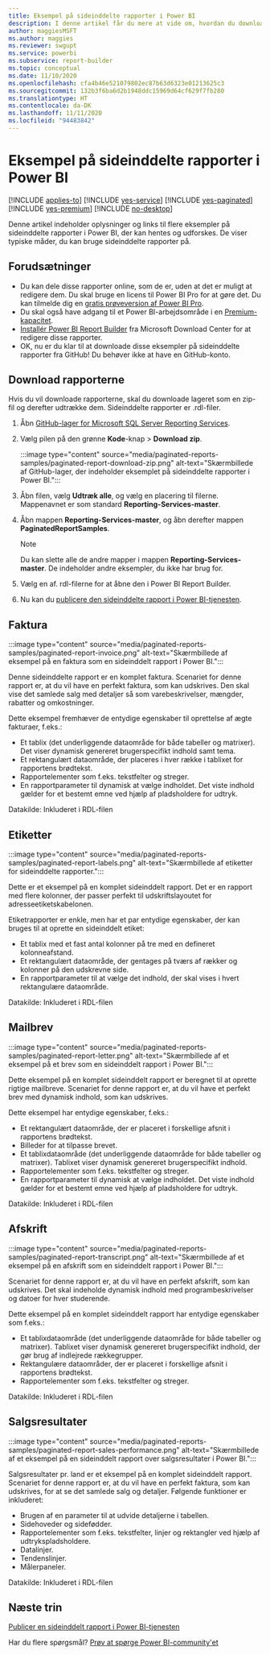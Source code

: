 ```yaml
---
title: Eksempel på sideinddelte rapporter i Power BI
description: I denne artikel får du mere at vide om, hvordan du downloader og bruger eksempler på sideinddelte rapporter i Power BI.
author: maggiesMSFT
ms.author: maggies
ms.reviewer: swgupt
ms.service: powerbi
ms.subservice: report-builder
ms.topic: conceptual
ms.date: 11/10/2020
ms.openlocfilehash: cfa4b46e521079802ec87b63d6323e01213625c3
ms.sourcegitcommit: 132b3f6ba6d2b1948ddc15969d64cf629f7fb280
ms.translationtype: HT
ms.contentlocale: da-DK
ms.lasthandoff: 11/11/2020
ms.locfileid: "94483842"
---
```

# <a name="sample-power-bi-paginated-reports"></a>Eksempel på sideinddelte rapporter i Power BI


[!INCLUDE [applies-to](../includes/applies-to.md)] [!INCLUDE [yes-service](../includes/yes-service.md)] [!INCLUDE [yes-paginated](../includes/yes-paginated.md)] [!INCLUDE [yes-premium](../includes/yes-premium.md)] [!INCLUDE [no-desktop](../includes/no-desktop.md)]

Denne artikel indeholder oplysninger og links til flere eksempler på sideinddelte rapporter i Power BI, der kan hentes og udforskes. De viser typiske måder, du kan bruge sideinddelte rapporter på.

## <a name="prerequisites"></a>Forudsætninger

- Du kan dele disse rapporter online, som de er, uden at det er muligt at redigere dem. Du skal bruge en licens til Power BI Pro for at gøre det. Du kan tilmelde dig en [gratis prøveversion af Power BI Pro](../fundamentals/service-self-service-signup-for-power-bi.md#sign-up-for-an-individual-trial-of-power-bi-pro).
- Du skal også have adgang til et Power BI-arbejdsområde i en [Premium-kapacitet](../admin/service-premium-what-is.md).
- [Installér Power BI Report Builder](https://aka.ms/pbireportbuilder) fra Microsoft Download Center for at redigere disse rapporter.
- OK, nu er du klar til at downloade disse eksempler på sideinddelte rapporter fra GitHub! Du behøver ikke at have en GitHub-konto. 

## <a name="download-the-reports"></a>Download rapporterne

Hvis du vil downloade rapporterne, skal du downloade lageret som en zip-fil og derefter udtrække dem. Sideinddelte rapporter er .rdl-filer.

1. Åbn [GitHub-lager for Microsoft SQL Server Reporting Services](https://github.com/microsoft/Reporting-Services).
1. Vælg pilen på den grønne **Kode**-knap > **Download zip**.

    :::image type="content" source="media/paginated-reports-samples/paginated-report-download-zip.png" alt-text="Skærmbillede af GitHub-lager, der indeholder eksemplet på sideinddelte rapporter i Power BI.":::
    
1. Åbn filen, vælg **Udtræk alle**, og vælg en placering til filerne. Mappenavnet er som standard **Reporting-Services-master**.
1. Åbn mappen **Reporting-Services-master**, og åbn derefter mappen **PaginatedReportSamples**.

    >[!NOTE]
    >Du kan slette alle de andre mapper i mappen **Reporting-Services-master**. De indeholder andre eksempler, du ikke har brug for.

1. Vælg en af. rdl-filerne for at åbne den i Power BI Report Builder.
1. Nu kan du [publicere den sideinddelte rapport i Power BI-tjenesten](paginated-reports-save-to-power-bi-service.md).

## <a name="invoice"></a>Faktura

:::image type="content" source="media/paginated-reports-samples/paginated-report-invoice.png" alt-text="Skærmbillede af eksempel på en faktura som en sideinddelt rapport i Power BI.":::


Denne sideinddelte rapport er en komplet faktura. Scenariet for denne rapport er, at du vil have en perfekt faktura, som kan udskrives. Den skal vise det samlede salg med detaljer så som varebeskrivelser, mængder, rabatter og omkostninger.

Dette eksempel fremhæver de entydige egenskaber til oprettelse af ægte fakturaer, f.eks.:  

- Et tablix (det underliggende dataområde for både tabeller og matrixer). Det viser dynamisk genereret brugerspecifikt indhold samt tema.
- Et rektangulært dataområde, der placeres i hver række i tablixet for rapportens brødtekst.
- Rapportelementer som f.eks. tekstfelter og streger.
- En rapportparameter til dynamisk at vælge indholdet. Det viste indhold gælder for et bestemt emne ved hjælp af pladsholdere for udtryk. 

Datakilde: Inkluderet i RDL-filen

## <a name="labels"></a>Etiketter

:::image type="content" source="media/paginated-reports-samples/paginated-report-labels.png" alt-text="Skærmbillede af etiketter for sideinddelte rapporter.":::

Dette er et eksempel på en komplet sideinddelt rapport. Det er en rapport med flere kolonner, der passer perfekt til udskriftslayoutet for adresseetiketskabelonen. 

Etiketrapporter er enkle, men har et par entydige egenskaber, der kan bruges til at oprette en sideinddelt etiket:

- Et tablix med et fast antal kolonner på tre med en defineret kolonneafstand.
- Et rektangulært dataområde, der gentages på tværs af rækker og kolonner på den udskrevne side.
- En rapportparameter til at vælge det indhold, der skal vises i hvert rektangulære dataområde.

Datakilde: Inkluderet i RDL-filen

## <a name="mailing-letter"></a>Mailbrev

:::image type="content" source="media/paginated-reports-samples/paginated-report-letter.png" alt-text="Skærmbillede af et eksempel på et brev som en sideinddelt rapport i Power BI.":::

Dette eksempel på en komplet sideinddelt rapport er beregnet til at oprette rigtige mailbreve. Scenariet for denne rapport er, at du vil have et perfekt brev med dynamisk indhold, som kan udskrives.

Dette eksempel har entydige egenskaber, f.eks.: 

- Et rektangulært dataområde, der er placeret i forskellige afsnit i rapportens brødtekst. 
- Billeder for at tilpasse brevet. 
- Et tablixdataområde (det underliggende dataområde for både tabeller og matrixer). Tablixet viser dynamisk genereret brugerspecifikt indhold.
- Rapportelementer som f.eks. tekstfelter og streger.
- En rapportparameter til dynamisk at vælge indholdet. Det viste indhold gælder for et bestemt emne ved hjælp af pladsholdere for udtryk. 

Datakilde: Inkluderet i RDL-filen

## <a name="transcript"></a>Afskrift

:::image type="content" source="media/paginated-reports-samples/paginated-report-transcript.png" alt-text="Skærmbillede af et eksempel på en afskrift som en sideinddelt rapport i Power BI.":::

Scenariet for denne rapport er, at du vil have en perfekt afskrift, som kan udskrives. Det skal indeholde dynamisk indhold med programbeskrivelser og datoer for hver studerende.

Dette eksempel på en komplet sideinddelt rapport har entydige egenskaber som f.eks.: 

- Et tablixdataområde (det underliggende dataområde for både tabeller og matrixer). Tablixet viser dynamisk genereret brugerspecifikt indhold, der gør brug af indlejrede rækkegrupper.
- Rektangulære dataområder, der er placeret i forskellige afsnit i rapportens brødtekst.
- Rapportelementer som f.eks. tekstfelter og streger.

Datakilde: Inkluderet i RDL-filen

## <a name="sales-performance"></a>Salgsresultater

:::image type="content" source="media/paginated-reports-samples/paginated-report-sales-performance.png" alt-text="Skærmbillede af et eksempel på en sideinddelt rapport over salgsresultater i Power BI.":::

Salgsresultater pr. land er et eksempel på en komplet sideinddelt rapport. Scenariet for denne rapport er, at du vil have en perfekt faktura, som kan udskrives, for at se det samlede salg og detaljer. Følgende funktioner er inkluderet:

- Brugen af en parameter til at udvide detaljerne i tabellen.
- Sidehoveder og sidefødder.
- Rapportelementer som f.eks. tekstfelter, linjer og rektangler ved hjælp af udtrykspladsholdere.
- Datalinjer.
- Tendenslinjer.
- Målerpaneler.

Datakilde: Inkluderet i RDL-filen
  
## <a name="next-steps"></a>Næste trin

[Publicer en sideinddelt rapport i Power BI-tjenesten](../consumer/paginated-reports-view-power-bi-service.md)

Har du flere spørgsmål? [Prøv at spørge Power BI-community'et](https://community.powerbi.com/)
